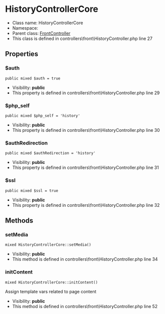HistoryControllerCore
===============






* Class name: HistoryControllerCore
* Namespace: 
* Parent class: [FrontController](FrontControllerCore)
* This class is defined in controllers\front\HistoryController.php line 27





Properties
----------


### $auth

    public mixed $auth = true





* Visibility: **public**
* This property is defined in controllers\front\HistoryController.php line 29


### $php_self

    public mixed $php_self = 'history'





* Visibility: **public**
* This property is defined in controllers\front\HistoryController.php line 30


### $authRedirection

    public mixed $authRedirection = 'history'





* Visibility: **public**
* This property is defined in controllers\front\HistoryController.php line 31


### $ssl

    public mixed $ssl = true





* Visibility: **public**
* This property is defined in controllers\front\HistoryController.php line 32


Methods
-------


### setMedia

    mixed HistoryControllerCore::setMedia()





* Visibility: **public**
* This method is defined in controllers\front\HistoryController.php line 34




### initContent

    mixed HistoryControllerCore::initContent()

Assign template vars related to page content



* Visibility: **public**
* This method is defined in controllers\front\HistoryController.php line 52



